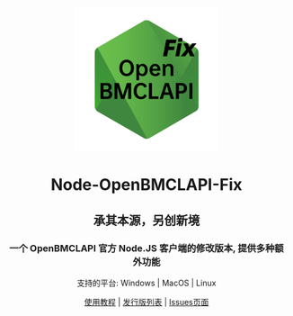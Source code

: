 <div align="center">

<img src="logo.png" width="256" height="256">

# Node-OpenBMCLAPI-Fix

## 承其本源，另创新境

### 一个 OpenBMCLAPI 官方 Node.JS 客户端的修改版本, 提供多种额外功能

支持的平台: Windows | MacOS | Linux

[使用教程](guide.md) | [发行版列表](https://github.com/Zhang12334/Node-OBA-Fix/releases) | [Issues页面](https://github.com/Zhang12334/Node-OBA-Fix/issues)
  
</div>